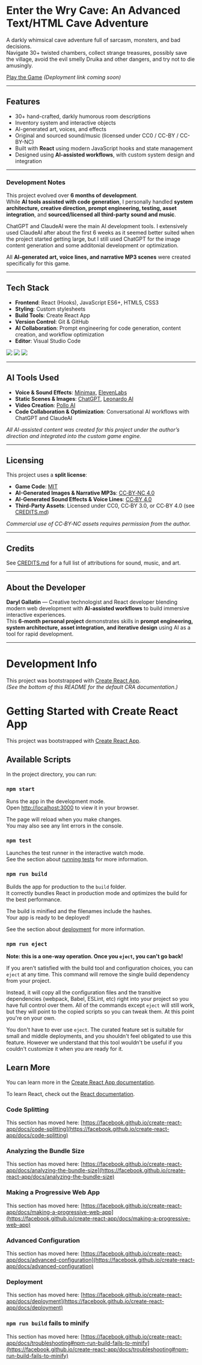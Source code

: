 # Enter the Wry Cave: An Advanced Text/HTML Cave Adventure

A darkly whimsical cave adventure full of sarcasm, monsters, and bad decisions.  
Navigate 30+ twisted chambers, collect strange treasures, possibly save the village, avoid the evil smelly Druika and other dangers, and try not to die amusingly.

[Play the Game](#) *(Deployment link coming soon)*

---

## Features
- 30+ hand-crafted, darkly humorous room descriptions  
- Inventory system and interactive objects  
- AI-generated art, voices, and effects  
- Original and sourced sound/music (licensed under CC0 / CC-BY / CC-BY-NC)  
- Built with **React** using modern JavaScript hooks and state management  
- Designed using **AI-assisted workflows**, with custom system design and integration  

---

### Development Notes
This project evolved over **6 months of development**.  
While **AI tools assisted with code generation**, I personally handled **system architecture, creative direction, prompt engineering, testing, asset integration**, and **sourced/licensed all third‑party sound and music**.  

ChatGPT and ClaudeAI were the main AI development tools. I extensively used ClaudeAI after about the first 6 weeks as it seemed better suited when the project started getting large, but I still used  ChatGPT for the  image content generation and  some additonial development or optimization. 

All **AI‑generated art, voice lines, and narrative MP3 scenes** were created specifically for this game.

---

## Tech Stack
- **Frontend**: React (Hooks), JavaScript ES6+, HTML5, CSS3  
- **Styling**: Custom stylesheets  
- **Build Tools**: Create React App  
- **Version Control**: Git & GitHub  
- **AI Collaboration**: Prompt engineering for code generation, content creation, and workflow optimization
- **Editor**: Visual Studio Code

 <p align="left" dir="auto">  
<img src="https://camo.githubusercontent.com/4d605d05d722727e91b06670a00d118d9cdcdcdc53ac8b8c2c255fc8af1b86ed/68747470733a2f2f726561646d652d636f6d706f6e656e74732e76657263656c2e6170702f6170693f636f6d706f6e656e743d6c6f676f2666696c6c3d626c61636b266c6f676f3d726561637426616e696d6174696f6e3d7370696e2673766766696c6c3d313564386665" data-canonical-src="https://readme-components.vercel.app/api?component=logo&amp;fill=black&amp;logo=react&amp;animation=spin&amp;svgfill=15d8fe" style="max-width: 100%;">
<img src="https://camo.githubusercontent.com/4f64dc5977f8e4e5ade1d68cf075e232c342e16d8ee9944817551c39faf97e4d/68747470733a2f2f726561646d652d636f6d706f6e656e74732e76657263656c2e6170702f6170693f636f6d706f6e656e743d6c6f676f2666696c6c3d626c61636b266c6f676f3d6a6176617363726970742673766766696c6c3d663664663163" data-canonical-src="https://readme-components.vercel.app/api?component=logo&amp;fill=black&amp;logo=javascript&amp;svgfill=f6df1c" style="max-width: 100%;">
  
<img src="https://camo.githubusercontent.com/809441a75220722ad09e8dfa162410e7c6815c6fdc92b671c67d2cf3324b18f2/68747470733a2f2f726561646d652d636f6d706f6e656e74732e76657263656c2e6170702f6170693f636f6d706f6e656e743d6c6f676f2666696c6c3d626c61636b266c6f676f3d435353332673766766696c6c3d303238646431" data-canonical-src="https://readme-components.vercel.app/api?component=logo&amp;fill=black&amp;logo=CSS3&amp;svgfill=028dd1" style="max-width: 100%;">
 </p>
   
   ---
## AI Tools Used
- **Voice & Sound Effects**: [Minimax](https://www.minimax.io/audio), [ElevenLabs](https://elevenlabs.io/)
- **Static Scenes & Images**: [ChatGPT](https://chatgpt.com/), [Leonardo AI](https://leonardo.ai/)
- **Video Creation**: [Pollo AI](https://pollo.ai/)
- **Code Collaboration & Optimization**: Conversational AI workflows with ChatGPT and ClaudeAI

*All AI-assisted content was created for this project under the author’s direction and integrated into the custom game engine.*

---

## Licensing
This project uses a **split license**:  
- **Game Code**: [MIT](LICENSE)  
- **AI-Generated Images & Narrative MP3s**: [CC‑BY‑NC 4.0](https://creativecommons.org/licenses/by-nc/4.0/)  
- **AI-Generated Sound Effects & Voice Lines**: [CC‑BY 4.0](https://creativecommons.org/licenses/by/4.0/)  
- **Third-Party Assets**: Licensed under CC0, CC‑BY 3.0, or CC‑BY 4.0 (see [CREDITS.md](CREDITS.md))  

*Commercial use of CC‑BY‑NC assets requires permission from the author.*

---

## Credits
See [CREDITS.md](CREDITS.md) for a full list of attributions for sound, music, and art.

---

## About the Developer
**Daryl Gallatin** — Creative technologist and React developer blending modern web development with **AI‑assisted workflows** to build immersive interactive experiences.  
This **6‑month personal project** demonstrates skills in **prompt engineering, system architecture, asset integration, and iterative design** using AI as a tool for rapid development.

---

# Development Info

This project was bootstrapped with [Create React App](https://github.com/facebook/create-react-app).  
*(See the bottom of this README for the default CRA documentation.)*

# Getting Started with Create React App

This project was bootstrapped with [Create React App](https://github.com/facebook/create-react-app).

## Available Scripts

In the project directory, you can run:

### `npm start`

Runs the app in the development mode.\
Open [http://localhost:3000](http://localhost:3000) to view it in your browser.

The page will reload when you make changes.\
You may also see any lint errors in the console.

### `npm test`

Launches the test runner in the interactive watch mode.\
See the section about [running tests](https://facebook.github.io/create-react-app/docs/running-tests) for more information.

### `npm run build`

Builds the app for production to the `build` folder.\
It correctly bundles React in production mode and optimizes the build for the best performance.

The build is minified and the filenames include the hashes.\
Your app is ready to be deployed!

See the section about [deployment](https://facebook.github.io/create-react-app/docs/deployment) for more information.

### `npm run eject`

**Note: this is a one-way operation. Once you `eject`, you can't go back!**

If you aren't satisfied with the build tool and configuration choices, you can `eject` at any time. This command will remove the single build dependency from your project.

Instead, it will copy all the configuration files and the transitive dependencies (webpack, Babel, ESLint, etc) right into your project so you have full control over them. All of the commands except `eject` will still work, but they will point to the copied scripts so you can tweak them. At this point you're on your own.

You don't have to ever use `eject`. The curated feature set is suitable for small and middle deployments, and you shouldn't feel obligated to use this feature. However we understand that this tool wouldn't be useful if you couldn't customize it when you are ready for it.

## Learn More

You can learn more in the [Create React App documentation](https://facebook.github.io/create-react-app/docs/getting-started).

To learn React, check out the [React documentation](https://reactjs.org/).

### Code Splitting

This section has moved here: [https://facebook.github.io/create-react-app/docs/code-splitting](https://facebook.github.io/create-react-app/docs/code-splitting)

### Analyzing the Bundle Size

This section has moved here: [https://facebook.github.io/create-react-app/docs/analyzing-the-bundle-size](https://facebook.github.io/create-react-app/docs/analyzing-the-bundle-size)

### Making a Progressive Web App

This section has moved here: [https://facebook.github.io/create-react-app/docs/making-a-progressive-web-app](https://facebook.github.io/create-react-app/docs/making-a-progressive-web-app)

### Advanced Configuration

This section has moved here: [https://facebook.github.io/create-react-app/docs/advanced-configuration](https://facebook.github.io/create-react-app/docs/advanced-configuration)

### Deployment

This section has moved here: [https://facebook.github.io/create-react-app/docs/deployment](https://facebook.github.io/create-react-app/docs/deployment)

### `npm run build` fails to minify

This section has moved here: [https://facebook.github.io/create-react-app/docs/troubleshooting#npm-run-build-fails-to-minify](https://facebook.github.io/create-react-app/docs/troubleshooting#npm-run-build-fails-to-minify)
